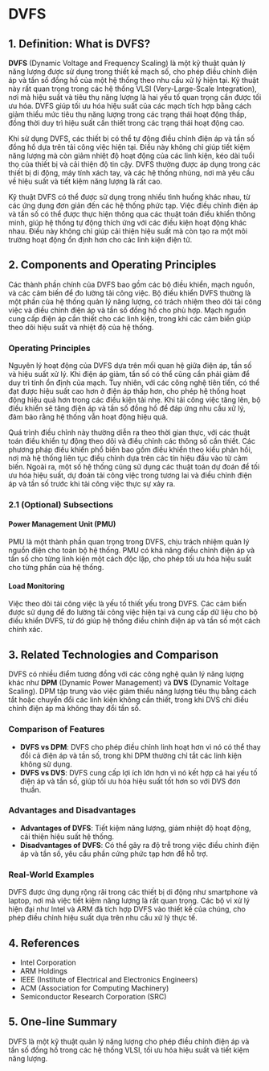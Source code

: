 # DVFS

## 1. Definition: What is **DVFS**?
**DVFS** (Dynamic Voltage and Frequency Scaling) là một kỹ thuật quản lý năng lượng được sử dụng trong thiết kế mạch số, cho phép điều chỉnh điện áp và tần số đồng hồ của một hệ thống theo nhu cầu xử lý hiện tại. Kỹ thuật này rất quan trọng trong các hệ thống VLSI (Very-Large-Scale Integration), nơi mà hiệu suất và tiêu thụ năng lượng là hai yếu tố quan trọng cần được tối ưu hóa. DVFS giúp tối ưu hóa hiệu suất của các mạch tích hợp bằng cách giảm thiểu mức tiêu thụ năng lượng trong các trạng thái hoạt động thấp, đồng thời duy trì hiệu suất cần thiết trong các trạng thái hoạt động cao.

Khi sử dụng DVFS, các thiết bị có thể tự động điều chỉnh điện áp và tần số đồng hồ dựa trên tải công việc hiện tại. Điều này không chỉ giúp tiết kiệm năng lượng mà còn giảm nhiệt độ hoạt động của các linh kiện, kéo dài tuổi thọ của thiết bị và cải thiện độ tin cậy. DVFS thường được áp dụng trong các thiết bị di động, máy tính xách tay, và các hệ thống nhúng, nơi mà yêu cầu về hiệu suất và tiết kiệm năng lượng là rất cao.

Kỹ thuật DVFS có thể được sử dụng trong nhiều tình huống khác nhau, từ các ứng dụng đơn giản đến các hệ thống phức tạp. Việc điều chỉnh điện áp và tần số có thể được thực hiện thông qua các thuật toán điều khiển thông minh, giúp hệ thống tự động thích ứng với các điều kiện hoạt động khác nhau. Điều này không chỉ giúp cải thiện hiệu suất mà còn tạo ra một môi trường hoạt động ổn định hơn cho các linh kiện điện tử.

## 2. Components and Operating Principles
Các thành phần chính của DVFS bao gồm các bộ điều khiển, mạch nguồn, và các cảm biến để đo lường tải công việc. Bộ điều khiển DVFS thường là một phần của hệ thống quản lý năng lượng, có trách nhiệm theo dõi tải công việc và điều chỉnh điện áp và tần số đồng hồ cho phù hợp. Mạch nguồn cung cấp điện áp cần thiết cho các linh kiện, trong khi các cảm biến giúp theo dõi hiệu suất và nhiệt độ của hệ thống.

### Operating Principles
Nguyên lý hoạt động của DVFS dựa trên mối quan hệ giữa điện áp, tần số và hiệu suất xử lý. Khi điện áp giảm, tần số có thể cũng cần phải giảm để duy trì tính ổn định của mạch. Tuy nhiên, với các công nghệ tiên tiến, có thể đạt được hiệu suất cao hơn ở điện áp thấp hơn, cho phép hệ thống hoạt động hiệu quả hơn trong các điều kiện tải nhẹ. Khi tải công việc tăng lên, bộ điều khiển sẽ tăng điện áp và tần số đồng hồ để đáp ứng nhu cầu xử lý, đảm bảo rằng hệ thống vẫn hoạt động hiệu quả.

Quá trình điều chỉnh này thường diễn ra theo thời gian thực, với các thuật toán điều khiển tự động theo dõi và điều chỉnh các thông số cần thiết. Các phương pháp điều khiển phổ biến bao gồm điều khiển theo kiểu phản hồi, nơi mà hệ thống liên tục điều chỉnh dựa trên các tín hiệu đầu vào từ cảm biến. Ngoài ra, một số hệ thống cũng sử dụng các thuật toán dự đoán để tối ưu hóa hiệu suất, dự đoán tải công việc trong tương lai và điều chỉnh điện áp và tần số trước khi tải công việc thực sự xảy ra.

### 2.1 (Optional) Subsections
#### Power Management Unit (PMU)
PMU là một thành phần quan trọng trong DVFS, chịu trách nhiệm quản lý nguồn điện cho toàn bộ hệ thống. PMU có khả năng điều chỉnh điện áp và tần số cho từng linh kiện một cách độc lập, cho phép tối ưu hóa hiệu suất cho từng phần của hệ thống.

#### Load Monitoring
Việc theo dõi tải công việc là yếu tố thiết yếu trong DVFS. Các cảm biến được sử dụng để đo lường tải công việc hiện tại và cung cấp dữ liệu cho bộ điều khiển DVFS, từ đó giúp hệ thống điều chỉnh điện áp và tần số một cách chính xác.

## 3. Related Technologies and Comparison
DVFS có nhiều điểm tương đồng với các công nghệ quản lý năng lượng khác như **DPM** (Dynamic Power Management) và **DVS** (Dynamic Voltage Scaling). DPM tập trung vào việc giảm thiểu năng lượng tiêu thụ bằng cách tắt hoặc chuyển đổi các linh kiện không cần thiết, trong khi DVS chỉ điều chỉnh điện áp mà không thay đổi tần số.

### Comparison of Features
- **DVFS vs DPM**: DVFS cho phép điều chỉnh linh hoạt hơn vì nó có thể thay đổi cả điện áp và tần số, trong khi DPM thường chỉ tắt các linh kiện không sử dụng.
- **DVFS vs DVS**: DVFS cung cấp lợi ích lớn hơn vì nó kết hợp cả hai yếu tố điện áp và tần số, giúp tối ưu hóa hiệu suất tốt hơn so với DVS đơn thuần.

### Advantages and Disadvantages
- **Advantages of DVFS**: Tiết kiệm năng lượng, giảm nhiệt độ hoạt động, cải thiện hiệu suất hệ thống.
- **Disadvantages of DVFS**: Có thể gây ra độ trễ trong việc điều chỉnh điện áp và tần số, yêu cầu phần cứng phức tạp hơn để hỗ trợ.

### Real-World Examples
DVFS được ứng dụng rộng rãi trong các thiết bị di động như smartphone và laptop, nơi mà việc tiết kiệm năng lượng là rất quan trọng. Các bộ vi xử lý hiện đại như Intel và ARM đã tích hợp DVFS vào thiết kế của chúng, cho phép điều chỉnh hiệu suất dựa trên nhu cầu xử lý thực tế.

## 4. References
- Intel Corporation
- ARM Holdings
- IEEE (Institute of Electrical and Electronics Engineers)
- ACM (Association for Computing Machinery)
- Semiconductor Research Corporation (SRC)

## 5. One-line Summary
DVFS là một kỹ thuật quản lý năng lượng cho phép điều chỉnh điện áp và tần số đồng hồ trong các hệ thống VLSI, tối ưu hóa hiệu suất và tiết kiệm năng lượng.